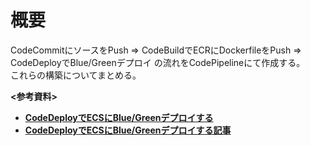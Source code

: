 # 概要
CodeCommitにソースをPush => CodeBuildでECRにDockerfileをPush => CodeDeployでBlue/Greenデプロイ の流れをCodePipelineにて作成する。  
これらの構築についてまとめる。



**<参考資料>**  
- [**CodeDeployでECSにBlue/Greenデプロイする**](https://tomiko0404.hatenablog.com/entry/2021/10/10/CodePipeline-ECS-BlueGreenDeployment)
- [**CodeDeployでECSにBlue/Greenデプロイする記事**](https://dev.classmethod.jp/articles/codepipeline-ecs-codedeploy/)
